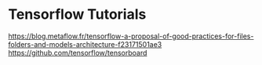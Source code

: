 # Tensorflow Tutorials  

https://blog.metaflow.fr/tensorflow-a-proposal-of-good-practices-for-files-folders-and-models-architecture-f23171501ae3  
https://github.com/tensorflow/tensorboard  
